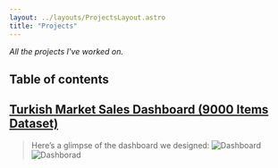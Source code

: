 ```yaml
---
layout: ../layouts/ProjectsLayout.astro
title: "Projects"
---
```

_All the projects I've worked on._

## Table of contents

## [Turkish Market Sales Dashboard (9000 Items Dataset)](https://www.kaggle.com/datasets/omercolakoglu/turkish-market-sales-dataset-with-9000items/data)
> Here’s a glimpse of the dashboard we designed:
![Dashboard](https://res.cloudinary.com/dqpbi43mn/image/upload/f_auto,q_auto/v1/Website/lnwqkx3ecntc0ijo3cad)
![Dashborad](https://res.cloudinary.com/dqpbi43mn/image/upload/f_auto,q_auto/v1/Website/teevquvd69jx5vtzowj0)